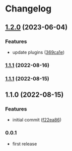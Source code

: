 # Changelog


## [1.2.0](https://github.com/muhlba91/flutter_optimizely/compare/v1.1.1...v1.2.0) (2023-06-04)


### Features

* update plugins ([369ca1e](https://github.com/muhlba91/flutter_optimizely/commit/369ca1e93a2bf0338a920144d8ae6cbe018b8687))

### [1.1.1](https://github.com/muhlba91/flutter_optimizely/compare/v1.1.0...v1.1.1) (2022-08-16)

### [1.1.1](https://github.com/muhlba91/flutter_optimizely/compare/v1.1.0...v1.1.1) (2022-08-15)

## 1.1.0 (2022-08-15)


### Features

* initial commit ([f22ea86](https://github.com/muhlba91/flutter_optimizely/commit/f22ea862b48ed914decfc5f46247dba9b16ba43f))

### 0.0.1

* first release
